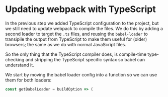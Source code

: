 # Updating webpack with TypeScript

In the previous step we added TypeScript configuration to the project, but we still need to update webpack to compile the files. We do this by adding a second loader to target the `.ts` files, and reusing the `babel-loader` to transipile the output from TypeScript to make them useful for \(older\) browsers; the same as we do with normal JavaScript files.

So the only thing that the TypeScript compiler does, is compile-time type-checking and stripping the TypeScript specific syntax so babel can understand it.

We start by moving the babel loader config into a function so we can use them for both loaders:

```js
const getBabelLoader = buildOption => (

```



